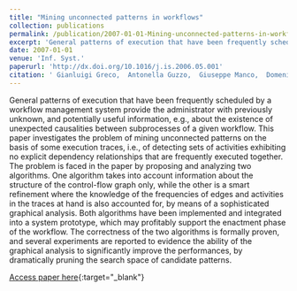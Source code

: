 ```yaml
---
title: "Mining unconnected patterns in workflows"
collection: publications
permalink: /publication/2007-01-01-Mining-unconnected-patterns-in-workflows
excerpt: 'General patterns of execution that have been frequently scheduled by a workflow management system provide the administrator with previously unknown, and potentially useful information, e.g., about the existence of unexpected causalities between subprocesses of a given workflow. This paper investigates the problem of mining unconnected patterns on the basis of some execution traces, i.e., of detecting sets of activities exhibiting no explicit dependency relationships that are frequently executed together. The problem is faced in the paper by proposing and analyzing two algorithms. One algorithm takes into account information about the structure of the control-flow graph only, while the other is a smart refinement where the knowledge of the frequencies of edges and activities in the traces at hand is also accounted for, by means of a sophisticated graphical analysis. Both algorithms have been implemented and integrated into a system prototype, which may profitably support the enactment phase of the workflow. The correctness of the two algorithms is formally proven, and several experiments are reported to evidence the ability of the graphical analysis to significantly improve the performances, by dramatically pruning the search space of candidate patterns.'
date: 2007-01-01
venue: 'Inf. Syst.'
paperurl: 'http://dx.doi.org/10.1016/j.is.2006.05.001'
citation: ' Gianluigi Greco,  Antonella Guzzo,  Giuseppe Manco,  Domenico Sacc{\`a}, &quot;Mining unconnected patterns in workflows.&quot; Inf. Syst., 2007.'
---
```

General patterns of execution that have been frequently scheduled by a workflow management system provide the administrator with previously unknown, and potentially useful information, e.g., about the existence of unexpected causalities between subprocesses of a given workflow. This paper investigates the problem of mining unconnected patterns on the basis of some execution traces, i.e., of detecting sets of activities exhibiting no explicit dependency relationships that are frequently executed together. The problem is faced in the paper by proposing and analyzing two algorithms. One algorithm takes into account information about the structure of the control-flow graph only, while the other is a smart refinement where the knowledge of the frequencies of edges and activities in the traces at hand is also accounted for, by means of a sophisticated graphical analysis. Both algorithms have been implemented and integrated into a system prototype, which may profitably support the enactment phase of the workflow. The correctness of the two algorithms is formally proven, and several experiments are reported to evidence the ability of the graphical analysis to significantly improve the performances, by dramatically pruning the search space of candidate patterns.

[Access paper here](http://dx.doi.org/10.1016/j.is.2006.05.001){:target="_blank"}
